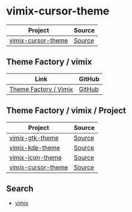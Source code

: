 

# vimix-cursor-theme

| Project | Source |
| --- | --- |
| [vimix-cursor-theme](https://github.com/samwhelp/theme-factory-vimix/tree/main/project/vimix-cursor-theme) | [Source](https://github.com/vinceliuice/Vimix-cursors) |


## Theme Factory / vimix

| Link | GitHub |
| ---- | ------ |
| [Theme Factory / Vimix](https://samwhelp.github.io/theme-factory-vimix/) | [GitHub](https://github.com/samwhelp/theme-factory-vimix) |


## Theme Factory / vimix / Project

| Project | Source |
| --- | --- |
| [vimix-gtk-theme](https://github.com/samwhelp/theme-factory-vimix/tree/main/project/vimix-gtk-theme) | [Source](https://github.com/vinceliuice/vimix-gtk-themes) |
| [vimix-kde-theme](https://github.com/samwhelp/theme-factory-vimix/tree/main/project/vimix-kde-theme) | [Source](https://github.com/vinceliuice/vimix-kde) |
| [vimix-icon-theme](https://github.com/samwhelp/theme-factory-vimix/tree/main/project/vimix-gtk-theme) | [Source](https://github.com/vinceliuice/vimix-icon-theme) |
| [vimix-cursor-theme](https://github.com/samwhelp/theme-factory-vimix/tree/main/project/vimix-cursor-theme) | [Source](https://github.com/vinceliuice/Vimix-cursors) |


## Search

* [vimix](https://github.com/vinceliuice?tab=repositories&q=vimix)
